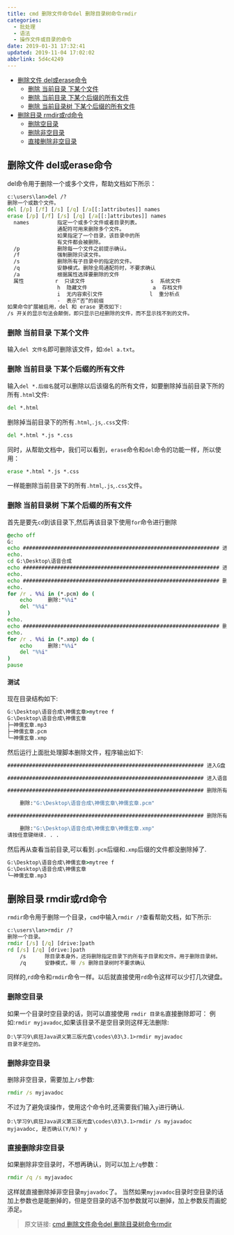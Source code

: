 ```yaml
---
title: cmd 删除文件命令del 删除目录树命令rmdir
categories: 
  - 批处理
  - 语法
  - 操作文件或目录的命令
date: 2019-01-31 17:32:41
updated: 2019-11-04 17:02:02
abbrlink: 5d4c4249
---
```

- [删除文件 del或erase命令](/blog/5d4c4249/#删除文件-del或erase命令)
    - [删除 当前目录 下某个文件](/blog/5d4c4249/#删除-当前目录-下某个文件)
    - [删除 当前目录 下某个后缀的所有文件](/blog/5d4c4249/#删除-当前目录-下某个后缀的所有文件)
    - [删除 当前目录树 下某个后缀的所有文件](/blog/5d4c4249/#删除-当前目录树-下某个后缀的所有文件)
- [删除目录 rmdir或rd命令](/blog/5d4c4249/#删除目录-rmdir或rd命令)
    - [删除空目录](/blog/5d4c4249/#删除空目录)
    - [删除非空目录](/blog/5d4c4249/#删除非空目录)
    - [直接删除非空目录](/blog/5d4c4249/#直接删除非空目录)

<!--more-->
<script src="https://cdn.bootcss.com/jquery/3.4.0/jquery.slim.min.js"></script>
<script>$(document).ready(function () {$(".post-body > ul:nth-child(1)").hide();});</script>

<!--end-->
## 删除文件 del或erase命令 ##
del命令用于删除一个或多个文件，帮助文档如下所示：
```cmd
c:\users\lan>del /?
删除一个或数个文件。
del [/p] [/f] [/s] [/q] [/a[[:]attributes]] names
erase [/p] [/f] [/s] [/q] [/a[[:]attributes]] names
  names         指定一个或多个文件或者目录列表。
                通配符可用来删除多个文件。
                如果指定了一个目录，该目录中的所
                有文件都会被删除。
  /p            删除每一个文件之前提示确认。
  /f            强制删除只读文件。
  /s            删除所有子目录中的指定的文件。
  /q            安静模式。删除全局通配符时，不要求确认
  /a            根据属性选择要删除的文件
  属性          r  只读文件                     s  系统文件
                h  隐藏文件                     a  存档文件
                i  无内容索引文件               l  重分析点
                -  表示“否”的前缀
如果命令扩展被启用，del 和 erase 更改如下:
/s 开关的显示句法会颠倒，即只显示已经删除的文件，而不显示找不到的文件。

```
### 删除 当前目录 下某个文件 ###
输入`del 文件名`即可删除该文件，如:`del a.txt`。
### 删除 当前目录 下某个后缀的所有文件 ###
输入`del *.后缀名`就可以删除以后该缀名的所有文件，如要删除掉当前目录下所的所有`.html`文件:
```cmd
del *.html
```
删除掉当前目录下的所有`.html`,`.js`,`.css`文件:
```cmd
del *.html *.js *.css
```
同时，从帮助文档中，我们可以看到，`erase`命令和`del`命令的功能一样，所以使用：
```cmd
erase *.html *.js *.css
```
一样能删除当前目录下的所有`.html`,`.js`,`.css`文件。
### 删除 当前目录树 下某个后缀的所有文件 ###
首先是要先`cd`到该目录下,然后再该目录下使用`for`命令进行删除
```cmd
@echo off
G:
echo ############################################################### 进入G盘
echo.
cd G:\Desktop\语音合成
echo ############################################################### 进入语音合成目录:%cd%
echo.
echo ############################################################### 删除所有的pcm文件
echo.
for /r . %%i in (*.pcm) do (
	echo     删除:"%%i"
	del "%%i"
)
echo.
echo ############################################################### 删除所有的xmp文件
echo.
for /r . %%i in (*.xmp) do (
	echo     删除:"%%i"
	del "%%i"
)
pause
```
#### 测试 ####
现在目录结构如下:
```cmd
G:\Desktop\语音合成\神儒玄章>mytree f
G:\Desktop\语音合成\神儒玄章
├─神儒玄章.mp3
├─神儒玄章.pcm
└─神儒玄章.xmp
```
然后运行上面批处理脚本删除文件，程序输出如下:
```cmd
############################################################### 进入G盘

############################################################### 进入语音合成目录:G:\Desktop\语音合成

############################################################### 删除所有的pcm文件

    删除:"G:\Desktop\语音合成\神儒玄章\神儒玄章.pcm"

############################################################### 删除所有的xmp文件

    删除:"G:\Desktop\语音合成\神儒玄章\神儒玄章.xmp"
请按任意键继续. . .
```
然后再从查看当前目录,可以看到`.pcm`后缀和`.xmp`后缀的文件都没删除掉了.
```cmd
G:\Desktop\语音合成\神儒玄章>mytree f
G:\Desktop\语音合成\神儒玄章
└─神儒玄章.mp3
```
## 删除目录 rmdir或rd命令 ##
`rmdir`命令用于删除一个目录，`cmd`中输入`rmdir /?`查看帮助文档，如下所示:
```cmd
c:\users\lan>rmdir /?
删除一个目录。
rmdir [/s] [/q] [drive:]path
rd [/s] [/q] [drive:]path
    /s      除目录本身外，还将删除指定目录下的所有子目录和文件。用于删除目录树。
    /q      安静模式，带 /s 删除目录树时不要求确认
```
同样的,`rd`命令和`rmdir`命令一样。以后就直接使用`rd`命令这样可以少打几次键盘。
### 删除空目录 ###
如果一个目录时空目录的话，则可以直接使用 `rmdir 目录名`直接删除即可：
例如:`rmdir myjavadoc`,如果该目录不是空目录则这样无法删除:
```
D:\学习9\疯狂Java讲义第三版光盘\codes\03\3.1>rmdir myjavadoc
目录不是空的。
```
### 删除非空目录 ###
删除非空目录，需要加上`/s`参数:
```cmd
rmdir /s myjavadoc
```
不过为了避免误操作，使用这个命令时,还需要我们输入`y`进行确认.
```
D:\学习9\疯狂Java讲义第三版光盘\codes\03\3.1>rmdir /s myjavadoc
myjavadoc, 是否确认(Y/N)? y
```
### 直接删除非空目录 ###
如果删除非空目录时，不想再确认，则可以加上`/q`参数：
```cmd
rmdir /q /s myjavadoc
```
这样就直接删除掉非空目录`myjavadoc`了。
当然如果`myjavadoc`目录时空目录的话加上参数也是能删掉的，但是空目录的话不加参数就可以删掉，加上参数反而画蛇添足。

>原文链接: [cmd 删除文件命令del 删除目录树命令rmdir](https://lanlan2017.github.io/blog/5d4c4249/)
